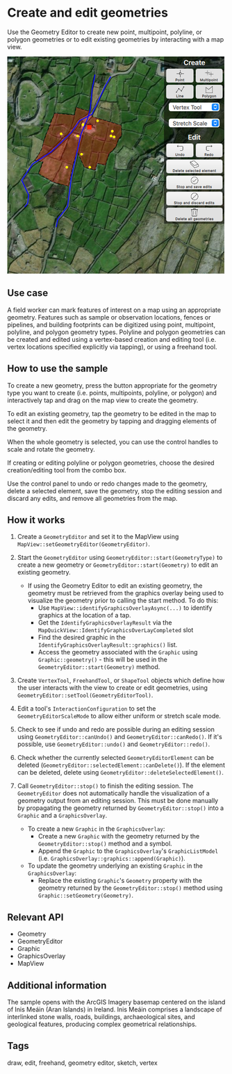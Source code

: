 # Create and edit geometries

Use the Geometry Editor to create new point, multipoint, polyline, or polygon geometries or to edit existing geometries by interacting with a map view.

![](screenshot.png)

## Use case

A field worker can mark features of interest on a map using an appropriate geometry. Features such as sample or observation locations, fences or pipelines, and building footprints can be digitized using point, multipoint, polyline, and polygon geometry types. Polyline and polygon geometries can be created and edited using a vertex-based creation and editing tool (i.e. vertex locations specified explicitly via tapping), or using a freehand tool.

## How to use the sample

To create a new geometry, press the button appropriate for the geometry type you want to create (i.e. points, multipoints, polyline, or polygon) and interactively tap and drag on the map view to create the geometry.

To edit an existing geometry, tap the geometry to be edited in the map to select it and then edit the geometry by tapping and dragging elements of the geometry.

When the whole geometry is selected, you can use the control handles to scale and rotate the geometry.

If creating or editing polyline or polygon geometries, choose the desired creation/editing tool from the combo box.

Use the control panel to undo or redo changes made to the geometry, delete a selected element, save the geometry, stop the editing session and discard any edits, and remove all geometries from the map.

## How it works

1. Create a `GeometryEditor` and set it to the MapView using `MapView::setGeometryEditor(GeometryEditor)`.
2. Start the `GeometryEditor` using `GeometryEditor::start(GeometryType)` to create a new geometry or `GeometryEditor::start(Geometry)` to edit an existing geometry.
    - If using the Geometry Editor to edit an existing geometry, the geometry must be retrieved from the graphics overlay being used to visualize the geometry prior to calling the start method. To do this:
        - Use `MapView::identifyGraphicsOverlayAsync(...)` to identify graphics at the location of a tap.
        - Get the `IdentifyGraphicsOverlayResult` via the `MapQuickView::IdentifyGraphicsOverLayCompleted` slot
        - Find the desired graphic in the `IdentifyGraphicsOverlayResult::graphics()` list.
        - Access the geometry associated with the `Graphic` using `Graphic::geometry()` - this will be used in the `GeometryEditor::start(Geometry)` method.

3. Create `VertexTool`,  `FreehandTool`, or `ShapeTool` objects which define how the user interacts with the view to create or edit geometries, using `GeometryEditor::setTool(GeometryEditorTool)`.
4. Edit a tool's `InteractionConfiguration` to set the `GeometryEditorScaleMode` to allow either uniform or stretch scale mode.
5. Check to see if undo and redo are possible during an editing session using `GeometryEditor::canUndo()` and `GeometryEditor::canRedo()`. If it's possible, use `GeometryEditor::undo()` and `GeometryEditor::redo()`.
6. Check whether the currently selected `GeometryEditorElement` can be deleted (`GeometryEditor::selectedElement::canDelete()`). If the element can be deleted, delete using `GeometryEditor::deleteSelectedElement()`.
7. Call `GeometryEditor::stop()` to finish the editing session. The `GeometryEditor` does not automatically handle the visualization of a geometry output from an editing session. This must be done manually by propagating the geometry returned by `GeometryEditor::stop()` into a `Graphic` and a `GraphicsOverlay`.
    - To create a new `Graphic` in the `GraphicsOverlay`:
        - Create a new `Graphic` with the geometry returned by the `GeometryEditor::stop()` method and a symbol.
        - Append the `Graphic` to the `GraphicsOverlay`'s `GraphicListModel` (i.e. `GraphicsOverlay::graphics::append(Graphic)`).
    - To update the geometry underlying an existing `Graphic` in the `GraphicsOverlay`:
        - Replace the existing `Graphic`'s `Geometry` property with the geometry returned by the `GeometryEditor::stop()` method using `Graphic::setGeometry(Geometry)`.


## Relevant API

* Geometry
* GeometryEditor
* Graphic
* GraphicsOverlay
* MapView

## Additional information

The sample opens with the ArcGIS Imagery basemap centered on the island of Inis Meáin (Aran Islands) in Ireland. Inis Meáin comprises a landscape of interlinked stone walls, roads, buildings, archaeological sites, and geological features, producing complex geometrical relationships.

## Tags

draw, edit, freehand, geometry editor, sketch, vertex
